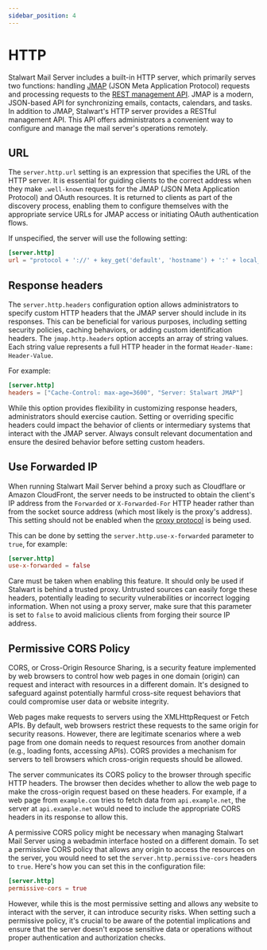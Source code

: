 ```yaml
---
sidebar_position: 4
---
```


# HTTP

Stalwart Mail Server includes a built-in HTTP server, which primarily serves two functions: handling [JMAP](/docs/jmap/overview) (JSON Meta Application Protocol) requests and processing requests to the [REST management API](/docs/management/api/overview). JMAP is a modern, JSON-based API for synchronizing emails, contacts, calendars, and tasks. In addition to JMAP, Stalwart's HTTP server provides a RESTful management API. This API offers administrators a convenient way to configure and manage the mail server's operations remotely. 

## URL

The `server.http.url` setting is an expression that specifies the URL of the HTTP server. It is essential for guiding clients to the correct address when they make `.well-known` requests for the JMAP (JSON Meta Application Protocol) and OAuth resources. It is returned to clients as part of the discovery process, enabling them to configure themselves with the appropriate service URLs for JMAP access or initiating OAuth authentication flows.

If unspecified, the server will use the following setting:

```toml
[server.http]
url = "protocol + '://' + key_get('default', 'hostname') + ':' + local_port"
```

## Response headers

The `server.http.headers` configuration option allows administrators to specify custom HTTP headers that the JMAP server should include in its responses. This can be beneficial for various purposes, including setting security policies, caching behaviors, or adding custom identification headers. The `jmap.http.headers` option accepts an array of string values. Each string value represents a full HTTP header in the format `Header-Name: Header-Value`.

For example:

```toml
[server.http]
headers = ["Cache-Control: max-age=3600", "Server: Stalwart JMAP"]
```

While this option provides flexibility in customizing response headers, administrators should exercise caution. Setting or overriding specific headers could impact the behavior of clients or intermediary systems that interact with the JMAP server. Always consult relevant documentation and ensure the desired behavior before setting custom headers.

## Use Forwarded IP

When running Stalwart Mail Server behind a proxy such as Cloudflare or Amazon CloudFront, the server needs to be instructed to obtain the client's IP address from the ``Forwarded`` or ``X-Forwarded-For`` HTTP header rather than from the socket source address (which most likely is the proxy's address). This setting should not be enabled when the [proxy protocol](/docs/server/proxy) is being used.

This can be done by setting the ``server.http.use-x-forwarded`` parameter to ``true``, for example:

```toml
[server.http]
use-x-forwarded = false
```

Care must be taken when enabling this feature. It should only be used if Stalwart is behind a trusted proxy. Untrusted sources can easily forge these headers, potentially leading to security vulnerabilities or incorrect logging information. When not using a proxy server, make sure that this parameter is set to ``false`` to avoid malicious clients from forging their source IP address.

## Permissive CORS Policy

CORS, or Cross-Origin Resource Sharing, is a security feature implemented by web browsers to control how web pages in one domain (origin) can request and interact with resources in a different domain. It's designed to safeguard against potentially harmful cross-site request behaviors that could compromise user data or website integrity.

Web pages make requests to servers using the XMLHttpRequest or Fetch APIs. By default, web browsers restrict these requests to the same origin for security reasons. However, there are legitimate scenarios where a web page from one domain needs to request resources from another domain (e.g., loading fonts, accessing APIs). CORS provides a mechanism for servers to tell browsers which cross-origin requests should be allowed.

The server communicates its CORS policy to the browser through specific HTTP headers. The browser then decides whether to allow the web page to make the cross-origin request based on these headers. For example, if a web page from `example.com` tries to fetch data from `api.example.net`, the server at `api.example.net` would need to include the appropriate CORS headers in its response to allow this.

A permissive CORS policy might be necessary when managing Stalwart Mail Server using a webadmin interface hosted on a different domain. To set a permissive CORS policy that allows any origin to access the resources on the server, you would need to set the `server.http.permissive-cors` headers to `true`. Here's how you can set this in the configuration file:

```toml
[server.http]
permissive-cors = true
```

However, while this is the most permissive setting and allows any website to interact with the server, it can introduce security risks. When setting such a permissive policy, it's crucial to be aware of the potential implications and ensure that the server doesn't expose sensitive data or operations without proper authentication and authorization checks.


